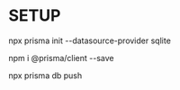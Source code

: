# SETUP

npx prisma init --datasource-provider sqlite

npm i @prisma/client --save

npx prisma db push